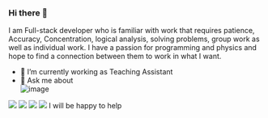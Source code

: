 ### Hi there 👋
I am Full-stack developer who is familiar with work that requires patience, Accuracy, Concentration, logical analysis, solving problems, group work as well as individual work.
I have a passion for programming and physics and hope to find a connection between them to work in what I want.

<!--
**GhaidaaTabikh/GhaidaaTabikh** is a ✨ _special_ ✨ repository because its `README.md` (this file) appears on your GitHub profile.

Here are some ideas to get you started:

- 🔭 I’m currently working as Teaching Assistant
- 🌱 I’m currently learning ...
- 👯 I’m looking to collaborate on ...
- 🤔 I’m looking for help with ...
- 💬 Ask me about 
- 📫 How to reach me: ...
- 😄 Pronouns: ...
- ⚡ Fun fact: ...
-->
- 🔭 I’m currently working as Teaching Assistant
- 💬 Ask me about  
![image](https://img.shields.io/badge/JavaScript-323330?style=for-the-badge&logo=javascript&logoColor=F7DF1E)
<img src="{[https://img.shields.io/badge/JavaScript-323330?style=for-the-badge&logo=javascript&logoColor=F7DF1E]}" />
<img src="{(https://img.shields.io/badge/React-20232A?style=for-the-badge&logo=react&logoColor=61DAFB)}" />
<img src="{(https://img.shields.io/badge/MongoDB-4EA94B?style=for-the-badge&logo=mongodb&logoColor=white)}" />
<img src="{https://img.shields.io/badge/Node.js-339933?style=for-the-badge&logo=nodedotjs&logoColor=white}" />
I will be happy to help
